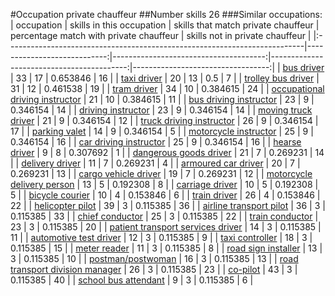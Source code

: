 #Occupation private chauffeur
##Number skills 26
###Similar occupations:
| occupation                                                                |   skills in this occupation |   skills that match private chauffeur |   percentage match with private chauffeur |   skills not in private chauffeur |
|:--------------------------------------------------------------------------|----------------------------:|--------------------------------------:|------------------------------------------:|----------------------------------:|
| [bus driver](bus_driver.md)                                               |                          33 |                                    17 |                                  0.653846 |                                16 |
| [taxi driver](taxi_driver.md)                                             |                          20 |                                    13 |                                  0.5      |                                 7 |
| [trolley bus driver](trolley_bus_driver.md)                               |                          31 |                                    12 |                                  0.461538 |                                19 |
| [tram driver](tram_driver.md)                                             |                          34 |                                    10 |                                  0.384615 |                                24 |
| [occupational driving instructor](occupational_driving_instructor.md)     |                          21 |                                    10 |                                  0.384615 |                                11 |
| [bus driving instructor](bus_driving_instructor.md)                       |                          23 |                                     9 |                                  0.346154 |                                14 |
| [driving instructor](driving_instructor.md)                               |                          23 |                                     9 |                                  0.346154 |                                14 |
| [moving truck driver](moving_truck_driver.md)                             |                          21 |                                     9 |                                  0.346154 |                                12 |
| [truck driving instructor](truck_driving_instructor.md)                   |                          26 |                                     9 |                                  0.346154 |                                17 |
| [parking valet](parking_valet.md)                                         |                          14 |                                     9 |                                  0.346154 |                                 5 |
| [motorcycle instructor](motorcycle_instructor.md)                         |                          25 |                                     9 |                                  0.346154 |                                16 |
| [car driving instructor](car_driving_instructor.md)                       |                          25 |                                     9 |                                  0.346154 |                                16 |
| [hearse driver](hearse_driver.md)                                         |                           9 |                                     8 |                                  0.307692 |                                 1 |
| [dangerous goods driver](dangerous_goods_driver.md)                       |                          21 |                                     7 |                                  0.269231 |                                14 |
| [delivery driver](delivery_driver.md)                                     |                          11 |                                     7 |                                  0.269231 |                                 4 |
| [armoured car driver](armoured_car_driver.md)                             |                          20 |                                     7 |                                  0.269231 |                                13 |
| [cargo vehicle driver](cargo_vehicle_driver.md)                           |                          19 |                                     7 |                                  0.269231 |                                12 |
| [motorcycle delivery person](motorcycle_delivery_person.md)               |                          13 |                                     5 |                                  0.192308 |                                 8 |
| [carriage driver](carriage_driver.md)                                     |                          10 |                                     5 |                                  0.192308 |                                 5 |
| [bicycle courier](bicycle_courier.md)                                     |                          10 |                                     4 |                                  0.153846 |                                 6 |
| [train driver](train_driver.md)                                           |                          26 |                                     4 |                                  0.153846 |                                22 |
| [helicopter pilot](helicopter_pilot.md)                                   |                          39 |                                     3 |                                  0.115385 |                                36 |
| [airline transport pilot](airline_transport_pilot.md)                     |                          36 |                                     3 |                                  0.115385 |                                33 |
| [chief conductor](chief_conductor.md)                                     |                          25 |                                     3 |                                  0.115385 |                                22 |
| [train conductor](train_conductor.md)                                     |                          23 |                                     3 |                                  0.115385 |                                20 |
| [patient transport services driver](patient_transport_services_driver.md) |                          14 |                                     3 |                                  0.115385 |                                11 |
| [automotive test driver](automotive_test_driver.md)                       |                          12 |                                     3 |                                  0.115385 |                                 9 |
| [taxi controller](taxi_controller.md)                                     |                          18 |                                     3 |                                  0.115385 |                                15 |
| [meter reader](meter_reader.md)                                           |                          11 |                                     3 |                                  0.115385 |                                 8 |
| [road sign installer](road_sign_installer.md)                             |                          13 |                                     3 |                                  0.115385 |                                10 |
| [postman/postwoman](postman-postwoman.md)                                 |                          16 |                                     3 |                                  0.115385 |                                13 |
| [road transport division manager](road_transport_division_manager.md)     |                          26 |                                     3 |                                  0.115385 |                                23 |
| [co-pilot](co-pilot.md)                                                   |                          43 |                                     3 |                                  0.115385 |                                40 |
| [school bus attendant](school_bus_attendant.md)                           |                           9 |                                     3 |                                  0.115385 |                                 6 |
